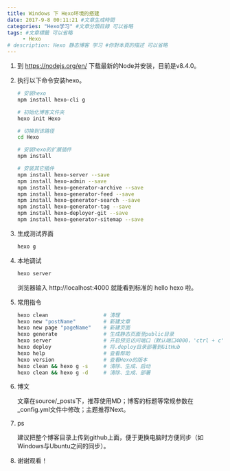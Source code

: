```yaml
---
title: Windows 下 Hexo环境的搭建
date: 2017-9-8 00:11:21 #文章生成時間
categories: "Hexo学习" #文章分類目錄 可以省略
tags: #文章標籤 可以省略
     - Hexo
# description: Hexo 静态博客 学习 #你對本頁的描述 可以省略
---
```


1. 到 https://nodejs.org/en/ 下载最新的Node并安装，目前是v8.4.0。

<!-- more -->

2. 执行以下命令安装hexo。

    ``` bash
    # 安装hexo
    npm install hexo-cli g

    # 初始化博客文件夹
    hexo init Hexo

    # 切换到该路径
    cd Hexo

    # 安装hexo的扩展插件
    npm install

    # 安装其它插件
    npm install hexo-server --save
    npm install hexo-admin --save
    npm install hexo-generator-archive --save
    npm install hexo-generator-feed --save
    npm install hexo-generator-search --save
    npm install hexo-generator-tag --save
    npm install hexo-deployer-git --save
    npm install hexo-generator-sitemap --save
    ```

3. 生成测试界面

    ``` bash
    hexo g
    ```

4. 本地调试

    ``` bash
    hexo server
    ```
    浏览器输入 http://localhost:4000 就能看到标准的 hello hexo 啦。

5. 常用指令

    ``` bash
    hexo clean                  # 清理
    hexo new "postName"         # 新建文章
    hexo new page "pageName"    # 新建页面
    hexo generate               # 生成静态页面至public目录
    hexo server                 # 开启预览访问端口（默认端口4000，'ctrl + c'关闭server）
    hexo deploy                 # 将.deploy目录部署到GitHub
    hexo help                   # 查看帮助
    hexo version                # 查看Hexo的版本
    hexo clean && hexo g -s     # 清除、生成、启动
    hexo clean && hexo g -d     # 清除、生成、部署
    ```

6. 博文

     文章在source/_posts下，推荐使用MD；博客的标题等常规参数在_config.yml文件中修改；主题推荐Next。

7. ps

    建议把整个博客目录上传到github上面，便于更换电脑时方便同步（如Windows与Ubuntu之间的同步）。

8. 谢谢观看！
